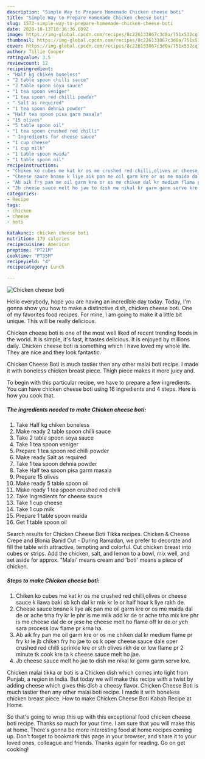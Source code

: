 ```yaml
---
description: "Simple Way to Prepare Homemade Chicken cheese boti"
title: "Simple Way to Prepare Homemade Chicken cheese boti"
slug: 1572-simple-way-to-prepare-homemade-chicken-cheese-boti
date: 2020-10-13T10:36:36.009Z
image: https://img-global.cpcdn.com/recipes/8c226133867c3d0a/751x532cq70/chicken-cheese-boti-recipe-main-photo.jpg
thumbnail: https://img-global.cpcdn.com/recipes/8c226133867c3d0a/751x532cq70/chicken-cheese-boti-recipe-main-photo.jpg
cover: https://img-global.cpcdn.com/recipes/8c226133867c3d0a/751x532cq70/chicken-cheese-boti-recipe-main-photo.jpg
author: Tillie Cooper
ratingvalue: 3.5
reviewcount: 12
recipeingredient:
- "Half kg chiken boneless"
- "2 table spoon chilli sauce"
- "2 table spoon soya sauce"
- "1 tea spoon veniger"
- "1 tea spoon red chilli powder"
- " Salt as required"
- "1 tea spoon dehnia powder"
- "Half tea spoon pisa garm masala"
- "15 olives"
- "5 table spoon oil"
- "1 tea spoon crushed red chilli"
- " Ingredients for cheese sauce"
- "1 cup cheese"
- "1 cup milk"
- "1 table spoon maida"
- "1 table spoon oil"
recipeinstructions:
- "Chiken ko cubes me kat kr os me crushed red chilli,olives or cheese sauce k ilawa baki sb kch dal kr mix kr le or half hour k liye rakh de."
- "Cheese sauce bnane k liye aik pan me oil garm kre or os me maida dal de or ache trha fry kr le phr is me milk add kr de or ache trha mix kre phr is me cheese dal de or jese he cheese melt ho flame off kr de.or yeh sara process low flame pr krna ha."
- "Ab aik fry pan me oil garm kre or os me chiken dal kr medium flame pr fry kr le jb chiken fry ho jae to os k oper cheese sauce dale oper crushed red chilli sprinkle kre or sth olives rkh de or low flame pr 2 minute tk cook kre ta k cheese sauce melt ho jae."
- "Jb cheese sauce melt ho jae to dish me nikal kr garm garm serve kre."
categories:
- Recipe
tags:
- chicken
- cheese
- boti

katakunci: chicken cheese boti 
nutrition: 179 calories
recipecuisine: American
preptime: "PT21M"
cooktime: "PT35M"
recipeyield: "4"
recipecategory: Lunch

---
```



![Chicken cheese boti](https://img-global.cpcdn.com/recipes/8c226133867c3d0a/751x532cq70/chicken-cheese-boti-recipe-main-photo.jpg)

Hello everybody, hope you are having an incredible day today. Today, I'm gonna show you how to make a distinctive dish, chicken cheese boti. One of my favorites food recipes. For mine, I am going to make it a little bit unique. This will be really delicious.

Chicken cheese boti is one of the most well liked of recent trending foods in the world. It is simple, it's fast, it tastes delicious. It is enjoyed by millions daily. Chicken cheese boti is something which I have loved my whole life. They are nice and they look fantastic.

Chicken Cheese Boti is much tastier then any other malai boti recipe. I made it with boneless chicken breast piece. Thigh piece makes it more juicy and.


To begin with this particular recipe, we have to prepare a few ingredients. You can have chicken cheese boti using 16 ingredients and 4 steps. Here is how you cook that.

<!--inarticleads1-->

##### The ingredients needed to make Chicken cheese boti:

1. Take Half kg chiken boneless
1. Make ready 2 table spoon chilli sauce
1. Take 2 table spoon soya sauce
1. Take 1 tea spoon veniger
1. Prepare 1 tea spoon red chilli powder
1. Make ready  Salt as required
1. Take 1 tea spoon dehnia powder
1. Take Half tea spoon pisa garm masala
1. Prepare 15 olives
1. Make ready 5 table spoon oil
1. Make ready 1 tea spoon crushed red chilli
1. Take  Ingredients for cheese sauce
1. Take 1 cup cheese
1. Take 1 cup milk
1. Prepare 1 table spoon maida
1. Get 1 table spoon oil


Search results for Chicken Cheese Boti Tikka recipes. Chicken &amp; Cheese Crepe and Blonia Banid Cut - During Ramadan, we prefer to decorate and fill the table with attractive, tempting and colorful. Cut chicken breast into cubes or strips. Add the chicken, salt, and lemon to a bowl, mix well, and set aside for approx. &#34;Malai&#39; means cream and &#39;boti&#39; means a piece of chicken. 

<!--inarticleads2-->

##### Steps to make Chicken cheese boti:

1. Chiken ko cubes me kat kr os me crushed red chilli,olives or cheese sauce k ilawa baki sb kch dal kr mix kr le or half hour k liye rakh de.
1. Cheese sauce bnane k liye aik pan me oil garm kre or os me maida dal de or ache trha fry kr le phr is me milk add kr de or ache trha mix kre phr is me cheese dal de or jese he cheese melt ho flame off kr de.or yeh sara process low flame pr krna ha.
1. Ab aik fry pan me oil garm kre or os me chiken dal kr medium flame pr fry kr le jb chiken fry ho jae to os k oper cheese sauce dale oper crushed red chilli sprinkle kre or sth olives rkh de or low flame pr 2 minute tk cook kre ta k cheese sauce melt ho jae.
1. Jb cheese sauce melt ho jae to dish me nikal kr garm garm serve kre.


Chicken malai tikka or boti is a Chicken dish which comes into light from Punjab, a region in India. But today we will make this recipe with a twist by adding cheese which gives this dish a cheesy flavor. Chicken Cheese Boti is much tastier then any other malai boti recipe. I made it with boneless chicken breast piece. How to make Chicken Cheese Boti Kabab Recipe at Home. 

So that's going to wrap this up with this exceptional food chicken cheese boti recipe. Thanks so much for your time. I am sure that you will make this at home. There's gonna be more interesting food at home recipes coming up. Don't forget to bookmark this page in your browser, and share it to your loved ones, colleague and friends. Thanks again for reading. Go on get cooking!
